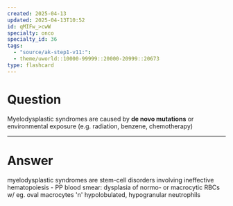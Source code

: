 ```yaml
---
created: 2025-04-13
updated: 2025-04-13T10:52
id: qMIFw_>cwW
specialty: onco
specialty_id: 36
tags:
  - "source/ak-step1-v11:": 
  - theme/uworld::10000-99999::20000-20999::20673
type: flashcard
---
```


# Question
Myelodysplastic syndromes are caused by **de novo mutations** or environmental exposure (e.g. radiation, benzene, chemotherapy)

---

# Answer
myelodysplastic syndromes are stem-cell disorders involving ineffective hematopoiesis  - PP blood smear: dysplasia of normo- or macrocytic RBCs w/ eg. oval macrocytes 'n' hypolobulated, hypogranular neutrophils